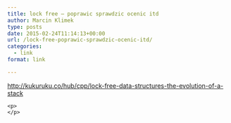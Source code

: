 ```yaml
---
title: lock free – poprawic sprawdzic ocenic itd
author: Marcin Klimek
type: posts
date: 2015-02-24T11:14:13+00:00
url: /lock-free-poprawic-sprawdzic-ocenic-itd/
categories:
  - link
format: link

---
```

<div dir="ltr">
  <a href="http://kukuruku.co/hub/cpp/lock-free-data-structures-the-evolution-of-a-stack"><a href="http://kukuruku.co/hub/cpp/lock-free-data-structures-the-evolution-of-a-stack" >http://kukuruku.co/hub/cpp/lock-free-data-structures-the-evolution-of-a-stack</a></a><br clear="all" /></p> 
  
  <div>
    <div class="gmail_signature">
    </div>
  </div>
  
  <p>
    </div> 
    
    <p>
    </p>